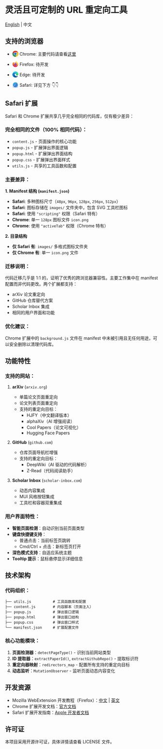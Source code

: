 # 灵活且可定制的 URL 重定向工具

[English](./README.md) | 中文

## 支持的浏览器
- <img src="./logos/chrome.svg" width="20" height="20" style="vertical-align:top;"/> Chrome: 主要代码请查看[这里](./Chrome/README.md)

- <img src="./logos/firefox.svg" alt="Firefox" width="20" height="20" style="vertical-align:top;"/> Firefox: 待开发

- <img src="./logos/microsoft-edge-96.png" alt="Edge" width="20" height="20" style="vertical-align:top;"/> Edge: 待开发

- <img src="./logos/safari-200.png" alt="Safari" width="20" height="20" style="vertical-align:top;"/> Safari: 详见下方 👇👇

## Safari 扩展

Safari 和 Chrome 扩展共享几乎完全相同的代码库，仅有极少差异：

### 完全相同的文件（100% 相同代码）：
- `content.js` - 页面操作的核心功能
- `popup.js` - 扩展弹出界面逻辑  
- `popup.html` - 扩展弹出界面结构
- `popup.css` - 扩展弹出界面样式
- `utils.js` - 共享的工具函数和配置

### 主要差异：

**1. Manifest 结构 (`manifest.json`)**
- **Safari**: 多种图标尺寸（`48px`, `96px`, `128px`, `256px`, `512px`）
- **Safari**: 图标存储在 `images/` 文件夹中，包含 SVG 工具栏图标
- **Safari**: 使用 `"scripting"` 权限（Safari 特有）
- **Chrome**: 单一 `128px` 图标文件 `icon.png`
- **Chrome**: 使用 `"activeTab"` 权限（Chrome 特有）

**2. 目录结构**
- **仅 Safari 有**: `images/` 多格式图标文件夹
- **仅 Chrome 有**: 单一 `icon.png` 文件

### 迁移说明：
代码迁移几乎是 1:1 的，证明了优秀的跨浏览器兼容性。主要工作集中在 manifest 配置而非代码更改。两个扩展都支持：
- arXiv 论文重定向
- GitHub 仓库替代方案  
- Scholar Inbox 集成
- 相同的用户界面和功能

### 优化建议：
Chrome 扩展中的 `background.js` 文件在 manifest 中未被引用且无任何用途，可以安全删除以清理代码库。

## 功能特性

### 支持的网站：
1. **arXiv** (`arxiv.org`)
   - 单篇论文页面重定向
   - 论文列表页面重定向
   - 支持的重定向目标：
     - HJFY（中文翻译版本）
     - alphaXiv（AI 增强阅读）
     - Cool Papers（论文可视化）
     - Hugging Face Papers

2. **GitHub** (`github.com`)
   - 仓库页面导航栏增强
   - 支持的重定向目标：
     - DeepWiki（AI 驱动的代码解析）
     - Z-Read（代码阅读助手）

3. **Scholar Inbox** (`scholar-inbox.com`)
   - 动态内容集成
   - MUI 风格按钮集成
   - 工具栏和容器双重集成

### 用户界面特性：
- **智能页面检测**：自动识别当前页面类型
- **键盘快捷键支持**：
  - 普通点击：当前标签页跳转
  - Cmd/Ctrl + 点击：新标签页打开
- **深色模式支持**：自适应系统主题
- **Tooltip 提示**：鼠标悬停显示详细信息

## 技术架构

### 代码组织：
```
├── utils.js          # 工具函数库和配置
├── content.js        # 内容脚本（页面注入）
├── popup.js          # 弹出窗口逻辑
├── popup.html        # 弹出窗口结构  
├── popup.css         # 弹出窗口样式
└── manifest.json     # 扩展配置文件
```

### 核心功能模块：
1. **页面检测器**：`detectPageType()` - 识别当前网站类型
2. **ID 提取器**：`extractPaperId()`, `extractGithubRepo()` - 提取标识符
3. **重定向器映射**：`redirectors_map` - 配置所有支持的重定向目标
4. **动态监听**：`MutationObserver` - 监听页面动态内容变化

## 开发资源

- Mozilla WebExtension 开发教程（Firefox）：[中文](https://developer.mozilla.org/zh-CN/docs/Mozilla/Add-ons/WebExtensions) | [英文](https://developer.mozilla.org/en-US/docs/Mozilla/Add-ons/WebExtensions)
- Chrome 扩展开发文档：[官方文档](https://developer.chrome.com/docs/extensions/)
- Safari 扩展开发指南：[Apple 开发者文档](https://developer.apple.com/documentation/safariservices/safari_web_extensions)

## 许可证

本项目采用开源许可证，具体详情请查看 LICENSE 文件。
